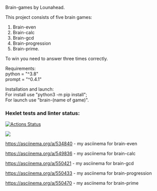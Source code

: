 Brain-games by Lounahead.

This project consists of five brain games:
1. Brain-even
2. Brain-calc
3. Brain-gcd
4. Brain-progression
5. Brain-prime.

To win you need to answer three times correctly.

Requirements:
</br>python = "^3.8" </br>prompt = "^0.4.1"

Installation and launch:
</br>For install use "python3 -m pip install";
</br>For launch use "brain-(name of game)".

### Hexlet tests and linter status:
[![Actions Status](https://github.com/lounahead/python-project-49/workflows/hexlet-check/badge.svg)](https://github.com/lounahead/python-project-49/actions)

<a href="https://codeclimate.com/github/lounahead/python-project-49/maintainability"><img src="https://api.codeclimate.com/v1/badges/26173e5fba6cc2e5d558/maintainability" />

https://asciinema.org/a/534840 - my asciinema for brain-even

https://asciinema.org/a/549836 - my asciinema for brain-calc

https://asciinema.org/a/550421 - my asciinema for brain-gcd

https://asciinema.org/a/550433 - my asciinema for brain-progression

https://asciinema.org/a/550470 - my asciinema for brain-prime
